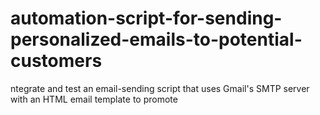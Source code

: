 # automation-script-for-sending-personalized-emails-to-potential-customers
ntegrate and test an email-sending script that uses Gmail's SMTP server with an HTML email template to promote
